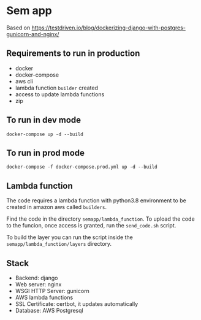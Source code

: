 # Sem app
Based on https://testdriven.io/blog/dockerizing-django-with-postgres-gunicorn-and-nginx/

## Requirements to run in production
* docker
* docker-compose
* aws cli
* lambda function `builder` created
* access to update lambda functions
* zip

## To run in dev mode
`docker-compose up -d --build`

## To run in prod mode
`docker-compose -f docker-compose.prod.yml up -d --build`

## Lambda function
The code requires a lambda function with python3.8 environment to be created in amazon aws called `builders`.

Find the code in the directory `semapp/lambda_function`. To upload the code to the funcion, once access is granted, run the `send_code.sh` script.

To build the layer you can run the script inside the `semapp/lambda_function/layers` directory.

## Stack

* Backend: django
* Web server: nginx
* WSGI HTTP Server: gunicorn
* AWS lambda functions
* SSL Certificate: certbot, it updates automatically
* Database: AWS Postgresql
